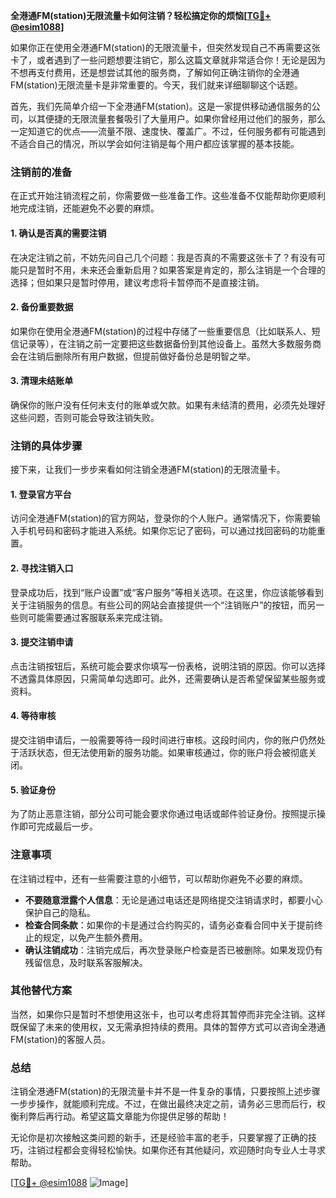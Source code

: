 **全港通FM(station)无限流量卡如何注销？轻松搞定你的烦恼[[TG💪+ @esim1088](https://t.me/s/esim1088)]**

如果你正在使用全港通FM(station)的无限流量卡，但突然发现自己不再需要这张卡了，或者遇到了一些问题想要注销它，那么这篇文章就非常适合你！无论是因为不想再支付费用，还是想尝试其他的服务商，了解如何正确注销你的全港通FM(station)无限流量卡是非常重要的。今天，我们就来详细聊聊这个话题。

首先，我们先简单介绍一下全港通FM(station)。这是一家提供移动通信服务的公司，以其便捷的无限流量套餐吸引了大量用户。如果你曾经用过他们的服务，那么一定知道它的优点——流量不限、速度快、覆盖广。不过，任何服务都有可能遇到不适合自己的情况，所以学会如何注销是每个用户都应该掌握的基本技能。

### 注销前的准备

在正式开始注销流程之前，你需要做一些准备工作。这些准备不仅能帮助你更顺利地完成注销，还能避免不必要的麻烦。

#### 1. 确认是否真的需要注销
在决定注销之前，不妨先问自己几个问题：我是否真的不需要这张卡了？有没有可能只是暂时不用，未来还会重新启用？如果答案是肯定的，那么注销是一个合理的选择；但如果只是暂时停用，建议考虑将卡暂停而不是直接注销。

#### 2. 备份重要数据
如果你在使用全港通FM(station)的过程中存储了一些重要信息（比如联系人、短信记录等），在注销之前一定要把这些数据备份到其他设备上。虽然大多数服务商会在注销后删除所有用户数据，但提前做好备份总是明智之举。

#### 3. 清理未结账单
确保你的账户没有任何未支付的账单或欠款。如果有未结清的费用，必须先处理好这些问题，否则可能会导致注销失败。

### 注销的具体步骤

接下来，让我们一步步来看如何注销全港通FM(station)的无限流量卡。

#### 1. 登录官方平台
访问全港通FM(station)的官方网站，登录你的个人账户。通常情况下，你需要输入手机号码和密码才能进入系统。如果你忘记了密码，可以通过找回密码的功能重置。

#### 2. 寻找注销入口
登录成功后，找到“账户设置”或“客户服务”等相关选项。在这里，你应该能够看到关于注销服务的信息。有些公司的网站会直接提供一个“注销账户”的按钮，而另一些则可能需要通过客服联系来完成注销。

#### 3. 提交注销申请
点击注销按钮后，系统可能会要求你填写一份表格，说明注销的原因。你可以选择不透露具体原因，只需简单勾选即可。此外，还需要确认是否希望保留某些服务或资料。

#### 4. 等待审核
提交注销申请后，一般需要等待一段时间进行审核。这段时间内，你的账户仍然处于活跃状态，但无法使用新的服务功能。如果审核通过，你的账户将会被彻底关闭。

#### 5. 验证身份
为了防止恶意注销，部分公司可能会要求你通过电话或邮件验证身份。按照提示操作即可完成最后一步。

### 注意事项

在注销过程中，还有一些需要注意的小细节，可以帮助你避免不必要的麻烦。

- **不要随意泄露个人信息**：无论是通过电话还是网络提交注销请求时，都要小心保护自己的隐私。
- **检查合同条款**：如果你的卡是通过合约购买的，请务必查看合同中关于提前终止的规定，以免产生额外费用。
- **确认注销成功**：注销完成后，再次登录账户检查是否已被删除。如果发现仍有残留信息，及时联系客服解决。

### 其他替代方案

当然，如果你只是暂时不想使用这张卡，也可以考虑将其暂停而非完全注销。这样既保留了未来的使用权，又无需承担持续的费用。具体的暂停方式可以咨询全港通FM(station)的客服人员。

### 总结

注销全港通FM(station)的无限流量卡并不是一件复杂的事情，只要按照上述步骤一步步操作，就能顺利完成。不过，在做出最终决定之前，请务必三思而后行，权衡利弊后再行动。希望这篇文章能为你提供足够的帮助！

无论你是初次接触这类问题的新手，还是经验丰富的老手，只要掌握了正确的技巧，注销过程都会变得轻松愉快。如果你还有其他疑问，欢迎随时向专业人士寻求帮助。

[[TG💪+ @esim1088](https://t.me/s/esim1088) ![Image](https://i.postimg.cc/4NQfJmqS/Snipaste-2025-05-13-00-14-12.png)]